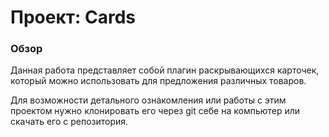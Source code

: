 # Проект: Cards

### Обзор

Данная работа представляет собой плагин раскрывающихся карточек, который можно использовать для предложения различных товаров.

Для возможности детального ознакомления или работы с этим проектом нужно клонировать его через git себе на компьютер или скачать его с репозитория.  

